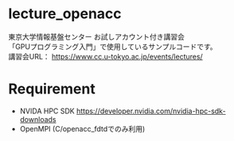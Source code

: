 # lecture_openacc

東京大学情報基盤センター お試しアカウント付き講習会  
「GPUプログラミング入門」で使用しているサンプルコードです。  
講習会URL： https://www.cc.u-tokyo.ac.jp/events/lectures/


# Requirement

* NVIDA HPC SDK https://developer.nvidia.com/nvidia-hpc-sdk-downloads
* OpenMPI (C/openacc_fdtdでのみ利用) 

